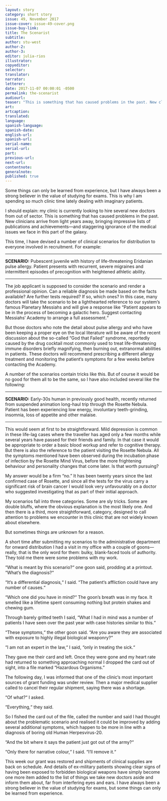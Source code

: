 ```yaml
---
layout: story
category: short story
issue: 49, November 2017
issue-cover: issue-49-cover.png
issue-buy-link:
title: The Scenarist
subtitle:
author: stu-west
author-2:
author-3:
editor: julia-rios
illustrator:
copyeditor:
selector:
translator:
narrator:
letterer:
date: 2017-11-07 00:00:01 -0500
permalink: the-scenarist
audiourl:
teaser: "This is something that has caused problems in the past. New clinicians arrive from light years away, bringing impressive lists of publications and achievements—and staggering ignorance of the medical issues we face in this part of the galaxy."
art:
artcaption:
translated:
language:
spanish-language:
spanish-date:
english-url:
spanish-url:
serial-name:
serial-url:
part:
previous-url:
next-url:
contentnote:
generalnote:
published: true
---
```


Some things can only be learned from experience, but I have always been a strong believer in the value of studying for exams. This is why I am spending so much clinic time lately dealing with imaginary patients.

I should explain: my clinic is currently looking to hire several new doctors from out of sector. This is something that has caused problems in the past. New clinicians arrive from light years away, bringing impressive lists of publications and achievements—and staggering ignorance of the medical issues we face in this part of the galaxy.

This time, I have devised a number of clinical scenarios for distribution to everyone involved in recruitment. For example:

----

**SCENARIO:** Pubescent juvenile with history of life-threatening Eridanian pulse allergy. Patient presents with recurrent, severe migraines and intermittent episodes of precognition with heightened athletic ability.

----

The job applicant is supposed to consider the scenario and render a professional opinion. Can a reliable diagnosis be made based on the facts available? Are further tests required? If so, which ones? In this case, many doctors will take the scenario to be a lighthearted reference to our system‘s famous Planetary Messiahs and will give a response like “Patient appears to be in the process of becoming a galactic hero. Suggest contacting Messiahs‘ Academy to arrange a full assessment.“

But those doctors who note the detail about pulse allergy and who have been keeping a proper eye on the local literature will be aware of the recent discussion about the so-called “God that Failed“ syndrome, reportedly caused by the drug cocktail most commonly used to treat life-threatening immune disorders briefly magnifying, then burning out, extranormal abilities in patients. These doctors will recommend prescribing a different allergy treatment and monitoring the patient‘s symptoms for a few weeks before contacting the Academy.

A number of the scenarios contain tricks like this. But of course it would be no good for them all to be the same, so I have also included several like the following:

----

**SCENARIO:** Early-30s human in previously good health, recently returned from suspended animation long-haul trip through the Rosette Nebula. Patient has been experiencing low energy, involuntary teeth-grinding, insomnia, loss of appetite and other malaise.

----

This would seem at first to be straightforward. Mild depression is common in these life-lag cases where the traveller has aged only a few months while several years have passed for their friends and family. In that case it would be appropriate to order a basic blood workup and refer to cognitive therapy. But there is also the reference to the patient visiting the Rosette Nebula. All the symptoms mentioned have been observed during the incubation phase of infection by the Rosette Mind Virus, before the more frightening behaviour and personality changes that come later. Is that worth pursuing?

My answer would be a firm “no.” It has been twenty years since the last confirmed case of Rosette, and since all the tests for the virus carry a significant risk of brain cancer I would look very unfavourably on a doctor who suggested investigating that as part of their initial approach.

My scenarios fall into three categories. Some are sly tricks. Some are double bluffs, where the obvious explanation is the most likely one. And then there is a third, more straightforward, category, designed to call attention to problems we encounter in this clinic that are not widely known about elsewhere.

But sometimes things are unknown for a reason.

A short time after submitting my scenarios to the administrative department for onward distribution I had a visit in my office with a couple of goons—really, that is the only word for them: bulky, blank-faced tools of authority. They told me there were some problems with my work.

“What is meant by this scenario?“ one goon said, prodding at a printout. “What‘s the diagnosis?“

“It‘s a differential diagnosis,“ I said. “The patient‘s affliction could have any number of causes.“

“Which one did you have in mind?“ The goon’s breath was in my face. It smelled like a lifetime spent consuming nothing but protein shakes and chewing gum.

Through barely gritted teeth I said, “What I had in mind was a number of patients I have seen over the past year with case histories similar to this.“

“These symptoms,“ the other goon said. “Are you aware they are associated with exposure to highly illegal biological weaponry?“

“I am not an expert in the law,“ I said, “only in treating the sick.“

They gave me their card and left. Once they were gone and my heart rate had returned to something approaching normal I dropped the card out of sight, into a file marked “Hazardous Organisms.”

The following day, I was informed that one of the clinic‘s most important sources of grant funding was under review. Then a major medical supplier called to cancel their regular shipment, saying there was a shortage.

“Of what?“ I asked.

“Everything,“ they said.

So I fished the card out of the file, called the number and said I had thought about the problematic scenario and realised it could be improved by adding several additional symptoms, which happen to be more in line with a diagnosis of boring old Human Herpesvirus-20.

“And the bit where it says the patient just got out of the army?“

“Only there for narrative colour,“ I said. “I‘ll remove it.“

This week our grant was restored and shipments of clinical supplies are back on schedule. And details of ex-military patients showing clear signs of having been exposed to forbidden biological weapons have simply become one more item added to the list of things we take new doctors aside and inform them about, far from interfering eyes and ears. I have always been a strong believer in the value of studying for exams, but some things can only be learned from experience.

